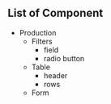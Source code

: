 ## List of Component

- Production
    - Filters
        - field
        - radio button
    - Table
        - header
        - rows
    - Form